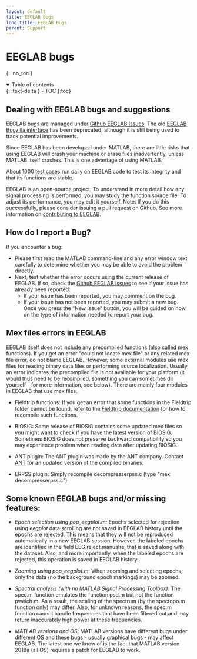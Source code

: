 ```yaml
---
layout: default
title: EEGLAB Bugs
long_title: EEGLAB Bugs
parent: Support
---
```

EEGLAB bugs
===
{: .no_toc }

<details open markdown="block">
  <summary>
    Table of contents
  </summary>
  {: .text-delta }
- TOC
{:toc}
</details>

Dealing with EEGLAB bugs and suggestions
---

EEGLAB bugs are managed under [Github EEGLAB
Issues](https://github.com/sccn/eeglab/issues). The old [EEGLAB Bugzilla
interface](https://sccn.ucsd.edu/bugzilla/buglist.cgi?bug_status=UNCONFIRMED&bug_status=NEW&bug_status=ASSIGNED&bug_status=REOPENED&bug_status=ON%20HOLD&bug_status=CHECKDEV&f0=OP&f1=OP&f3=CP&f4=CP&list_id=549&query_format=advanced)
has been deprecated, although it is still being used to track potential
improvements.

Since EEGLAB has been developed under MATLAB, there are little risks
that using EEGLAB will crash your machine or erase files
inadvertently, unless MATLAB itself crashes. This is one advantage
of using MATLAB.

About 1000 [test cases](https://sccn.ucsd.edu/wiki/EEGLAB_test_cases) run daily on EEGLAB code to test its integrity
    and that its functions are stable.

 EEGLAB is an open-source project. To understand in more detail how
    any signal processing is performed, you may study the
    function source file. To adjust its performance, you may edit
    it yourself. Note: If you do this successfully, please consider
    issuing a pull request on Github. See more information on
    [contributing to
    EEGLAB](https://sccn.ucsd.edu/wiki/A07:_Contributing_to_EEGLAB).

How do I report a Bug?
---
If you encounter a bug:
-  Please first read the MATLAB command-line and any error window text carefully to determine whether you may
    be able to avoid the problem directly.
-  Next, test whether the error
    occurs using the current release of EEGLAB. If so, check the [Github
    EEGLAB Issues](https://github.com/sccn/eeglab/issues) to see if your
    issue has already been reported:
    -   If your issue has been reported, you may comment on the bug.
    -   If your issue has not been reported, you may submit a new bug.
        Once you press the "New issue" button, you will be guided on how
        on the type of information needed to report your bug.

Mex files errors in EEGLAB
---

EEGLAB itself does not include any
precompiled functions (also called mex functions). If you get an error "could not locate mex file" or any related mex file
error, do not blame EEGLAB. However, some
external modules use mex files for reading binary data files or
performing source localization. Usually, an error indicates the
precompiled file is not available for your platform (it would thus need
to be recompiled, something you can sometimes do yourself - for more
information, see below). There are mainly four modules in EEGLAB that use mex
files.

-   Fieldtrip functions: If you get an error that some functions in the
    Fieldtrip folder cannot be found, refer to the [Fieldtrip
    documentation](https://www.fieldtriptoolbox.org/faq/matlab_complains_about_a_missing_or_invalid_mex_file_what_should_i_do/)
    for how to recompile such functions.

-   BIOSIG: Some release of BIOSIG contains some updated mex files so
    you might want to check if you have the latest version of BIOSIG.
    Sometimes BIOSIG does not preserve backward compatibility so you may
    experience problem when reading data after updating BIOSIG.

-   ANT plugin: The ANT plugin was made by the ANT company. Contact
    [ANT](mailto:info@ant-neuro.com) for an updated version of the
    compiled binaries.

-   ERPSS plugin: Simply recompile decompresserpss.c (type "mex
    decompresserpss.c")

Some known EEGLAB bugs and/or missing features:
---

-   *Epoch selection using pop_eegplot.m:* Epochs selected for
    rejection using *eegplot* data scrolling are not saved in EEGLAB
    history until the epochs are rejected. This means that they
    will not be reproduced automatically in a new EEGLAB session.
    However, the labeled epochs are identified in the field
    EEG.reject.manualrej that is saved along with the dataset. Also, and
    more importantly, when the labeled epochs are rejected,
    this operation is saved in EEGLAB history.

-   *Zooming using pop_eegplot.m*: When zooming and selecting
    epochs, only the data (no the background epoch markings) may be zoomed.

-   *Spectral analysis (with no MATLAB Signal Processing Toolbox):*
    The spec.m function emulates the function psd.m but not the function
    pwelch.m. As a result, the scaling of the spectrum (by the spectopo.m function
    only) may differ. Also, for unknown reasons, the spec.m function
    cannot handle frequencies that have been filtered out and may return
    inaccurately high power at these frequencies.

-   *MATLAB versions and OS:* MATLAB versions have different bugs
    under different OS and these bugs - usually graphical bugs - may
    affect EEGLAB. The latest one we know of is the fact that MATLAB
    version 2018a (all OS) requires a patch for EEGLAB to work.

